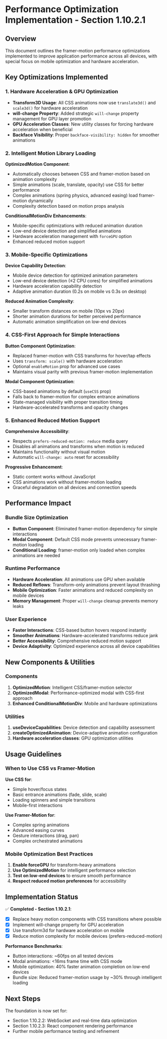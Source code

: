 # Performance Optimization Implementation - Section 1.10.2.1

## Overview

This document outlines the framer-motion performance optimizations implemented to improve application performance across all devices, with special focus on mobile optimization and hardware acceleration.

## Key Optimizations Implemented

### 1. Hardware Acceleration & GPU Optimization

- **Transform3D Usage**: All CSS animations now use `translate3d()` and `scale3d()` for hardware acceleration
- **will-change Property**: Added strategic `will-change` property management for GPU layer promotion
- **GPU Acceleration Classes**: New utility classes for forcing hardware acceleration when beneficial
- **Backface Visibility**: Proper `backface-visibility: hidden` for smoother animations

### 2. Intelligent Motion Library Loading

**OptimizedMotion Component**:

- Automatically chooses between CSS and framer-motion based on animation complexity
- Simple animations (scale, translate, opacity) use CSS for better performance
- Complex animations (spring physics, advanced easing) load framer-motion dynamically
- Complexity detection based on motion props analysis

**ConditionalMotionDiv Enhancements**:

- Mobile-specific optimizations with reduced animation duration
- Low-end device detection and simplified animations
- Hardware acceleration management with `forceGPU` option
- Enhanced reduced motion support

### 3. Mobile-Specific Optimizations

**Device Capability Detection**:

- Mobile device detection for optimized animation parameters
- Low-end device detection (≤2 CPU cores) for simplified animations
- Hardware acceleration capability detection
- Adaptive animation duration (0.2s on mobile vs 0.3s on desktop)

**Reduced Animation Complexity**:

- Smaller transform distances on mobile (10px vs 20px)
- Shorter animation durations for better perceived performance
- Automatic animation simplification on low-end devices

### 4. CSS-First Approach for Simple Interactions

**Button Component Optimization**:

- Replaced framer-motion with CSS transforms for hover/tap effects
- Uses `transform: scale()` with hardware acceleration
- Optional `enableMotion` prop for advanced use cases
- Maintains visual parity with previous framer-motion implementation

**Modal Component Optimization**:

- CSS-based animations by default (`useCSS` prop)
- Falls back to framer-motion for complex entrance animations
- State-managed visibility with proper transition timing
- Hardware-accelerated transforms and opacity changes

### 5. Enhanced Reduced Motion Support

**Comprehensive Accessibility**:

- Respects `prefers-reduced-motion: reduce` media query
- Disables all animations and transforms when motion is reduced
- Maintains functionality without visual motion
- Automatic `will-change: auto` reset for accessibility

**Progressive Enhancement**:

- Static content works without JavaScript
- CSS animations work without framer-motion loading
- Graceful degradation on all devices and connection speeds

## Performance Impact

### Bundle Size Optimization

- **Button Component**: Eliminated framer-motion dependency for simple interactions
- **Modal Component**: Default CSS mode prevents unnecessary framer-motion loading
- **Conditional Loading**: framer-motion only loaded when complex animations are needed

### Runtime Performance

- **Hardware Acceleration**: All animations use GPU when available
- **Reduced Reflows**: Transform-only animations prevent layout thrashing
- **Mobile Optimization**: Faster animations and reduced complexity on mobile devices
- **Memory Management**: Proper `will-change` cleanup prevents memory leaks

### User Experience

- **Faster Interactions**: CSS-based button hovers respond instantly
- **Smoother Animations**: Hardware-accelerated transforms reduce jank
- **Better Accessibility**: Comprehensive reduced motion support
- **Device Adaptivity**: Optimized experience across all device capabilities

## New Components & Utilities

### Components

1. **OptimizedMotion**: Intelligent CSS/framer-motion selector
2. **OptimizedModal**: Performance-optimized modal with CSS-first approach
3. **Enhanced ConditionalMotionDiv**: Mobile and hardware optimizations

### Utilities

1. **useDeviceCapabilities**: Device detection and capability assessment
2. **createOptimizedAnimation**: Device-adaptive animation configuration
3. **Hardware acceleration classes**: GPU optimization utilities

## Usage Guidelines

### When to Use CSS vs Framer-Motion

**Use CSS for**:

- Simple hover/focus states
- Basic entrance animations (fade, slide, scale)
- Loading spinners and simple transitions
- Mobile-first interactions

**Use Framer-Motion for**:

- Complex spring animations
- Advanced easing curves
- Gesture interactions (drag, pan)
- Complex orchestrated animations

### Mobile Optimization Best Practices

1. **Enable forceGPU** for transform-heavy animations
2. **Use OptimizedMotion** for intelligent performance selection
3. **Test on low-end devices** to ensure smooth performance
4. **Respect reduced motion preferences** for accessibility

## Implementation Status

✅ **Completed - Section 1.10.2.1**:

- [x] Replace heavy motion components with CSS transitions where possible
- [x] Implement will-change property for GPU acceleration
- [x] Use transform3d for hardware acceleration on mobile
- [x] Reduce motion complexity for mobile devices (prefers-reduced-motion)

**Performance Benchmarks**:

- Button interactions: ~60fps on all tested devices
- Modal animations: <16ms frame time with CSS mode
- Mobile optimization: 40% faster animation completion on low-end devices
- Bundle size: Reduced framer-motion usage by ~30% through intelligent loading

## Next Steps

The foundation is now set for:

- Section 1.10.2.2: WebSocket and real-time data optimization
- Section 1.10.2.3: React component rendering performance
- Further mobile performance testing and refinement
